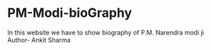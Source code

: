 # PM-Modi-bioGraphy
In this website we have to show biography of P.M. Narendra modi ji </br>
Author- Ankit Sharma
